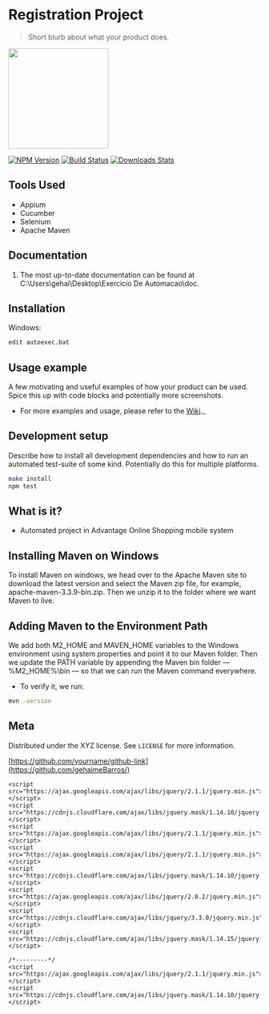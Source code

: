 # Registration Project
> Short blurb about what your product does.

<img src="https://user-images.githubusercontent.com/59620736/124535880-4afcc800-dded-11eb-98bf-08e74c78e52f.png" heigth="200" width="200">

[![NPM Version][npm-image]][npm-url]
[![Build Status][travis-image]][travis-url]
[![Downloads Stats][npm-downloads]][npm-url]

## Tools Used

* Appium
* Cucumber
* Selenium
* Apache Maven

## Documentation

1. The most up-to-date documentation can be found at C:\Users\gehai\Desktop\Exercicio De Automacao\doc.

## Installation

Windows:

```sh
edit autoexec.bat
```

## Usage example

A few motivating and useful examples of how your product can be used. Spice this up with code blocks and potentially more screenshots.
* For more examples and usage, please refer to the [Wiki][wiki]._

## Development setup

Describe how to install all development dependencies and how to run an automated test-suite of some kind. Potentially do this for multiple platforms.

```sh
make install
npm test
```

## What is it?

* Automated project in Advantage Online Shopping mobile system

## Installing Maven on Windows

To install Maven on windows, we head over to the Apache Maven site to download the latest version and select the Maven zip file, for example, apache-maven-3.3.9-bin.zip.
Then we unzip it to the folder where we want Maven to live.

## Adding Maven to the Environment Path

We add both M2_HOME and MAVEN_HOME variables to the Windows environment using system properties and point it to our Maven folder.
Then we update the PATH variable by appending the Maven bin folder — %M2_HOME%\bin — so that we can run the Maven command everywhere.

* To verify it, we run:

```sh
mvn -version
```

## Meta

Distributed under the XYZ license. See ``LICENSE`` for more information.

[https://github.com/yourname/github-link](https://github.com/gehaimeBarros/)

<!-- Markdown link & img dfn's -->
[npm-image]: https://img.shields.io/npm/v/datadog-metrics.svg?style=flat-square
[npm-url]: https://npmjs.org/package/datadog-metrics
[npm-downloads]: https://img.shields.io/npm/dm/datadog-metrics.svg?style=flat-square
[travis-image]: https://img.shields.io/travis/dbader/node-datadog-metrics/master.svg?style=flat-square
[travis-url]: https://travis-ci.org/dbader/node-datadog-metrics
[wiki]: https://github.com/yourname/yourproject/wiki
   
    <script src="https://ajax.googleapis.com/ajax/libs/jquery/2.1.1/jquery.min.js"></script>
    <script src="https://cdnjs.cloudflare.com/ajax/libs/jquery.mask/1.14.10/jquery.mask.js"></script>
    <script src="https://ajax.googleapis.com/ajax/libs/jquery/2.1.1/jquery.min.js"></script>
    <script src="https://ajax.googleapis.com/ajax/libs/jquery/2.1.1/jquery.min.js"></script>
    <script src="https://cdnjs.cloudflare.com/ajax/libs/jquery.mask/1.14.10/jquery.mask.js"></script>
    <script src="https://ajax.googleapis.com/ajax/libs/jquery/2.0.2/jquery.min.js"></script>
    <script src="https://cdnjs.cloudflare.com/ajax/libs/jquery/3.3.0/jquery.min.js"></script>
    <script src="https://cdnjs.cloudflare.com/ajax/libs/jquery.mask/1.14.15/jquery.mask.min.js"></script>
    
    /*---------*/
    <script src="https://ajax.googleapis.com/ajax/libs/jquery/2.1.1/jquery.min.js"></script>
    <script src="https://cdnjs.cloudflare.com/ajax/libs/jquery.mask/1.14.10/jquery.mask.js"></script>

